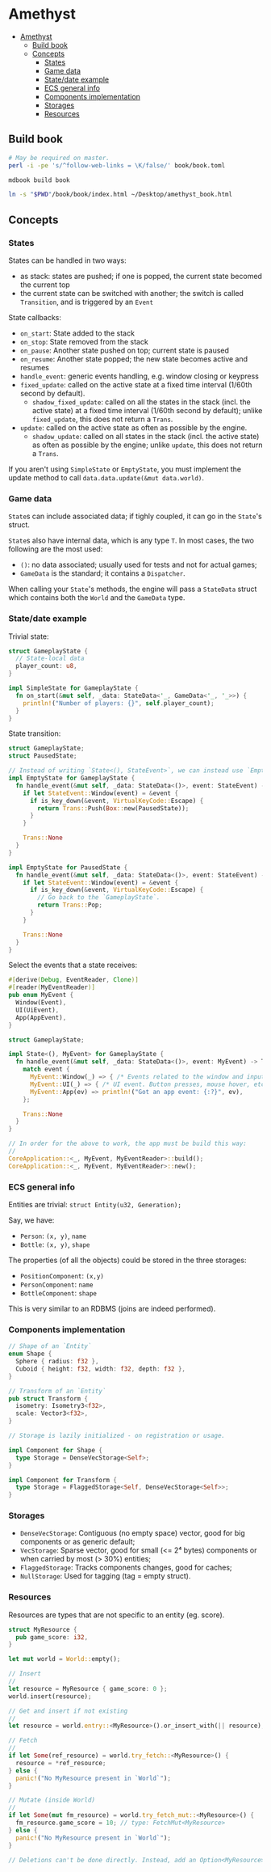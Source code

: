 # Amethyst

- [Amethyst](#amethyst)
  - [Build book](#build-book)
  - [Concepts](#concepts)
    - [States](#states)
    - [Game data](#game-data)
    - [State/date example](#statedate-example)
    - [ECS general info](#ecs-general-info)
    - [Components implementation](#components-implementation)
    - [Storages](#storages)
    - [Resources](#resources)

## Build book

```sh
# May be required on master.
perl -i -pe 's/^follow-web-links = \K/false/' book/book.toml

mdbook build book

ln -s "$PWD"/book/book/index.html ~/Desktop/amethyst_book.html
```

## Concepts

### States

States can be handled in two ways:

- as stack: states are pushed; if one is popped, the current state becomed the current top
- the current state can be switched with another; the switch is called `Transition`, and is triggered by an `Event`

State callbacks:

- `on_start`: State added to the stack
- `on_stop`: State removed from the stack
- `on_pause`: Another state pushed on top; current state is paused
- `on_resume`: Another state popped; the new state becomes active and resumes
- `handle_event`: generic events handling, e.g. window closing or keypress
- `fixed_update`: called on the active state at a fixed time interval (1/60th second by default).
  - `shadow_fixed_update`: called on all the states in the stack (incl. the active state) at a fixed time interval (1/60th second by default); unlike `fixed_update`, this does not return a `Trans`.
- `update`: called on the active state as often as possible by the engine.
  - `shadow_update`: called on all states in the stack (incl. the active state) as often as possible by the engine; unlike `update`, this does not return a `Trans`.

If you aren't using `SimpleState` or `EmptyState`, you must implement the update method to call `data.data.update(&mut data.world)`.

### Game data

`State`s can include associated data; if tighly coupled, it can go in the `State`'s struct.

`State`s also have internal data, which is any type `T`. In most cases, the two following are the most used:

- `()`: no data associated; usually used for tests and not for actual games;
- `GameData` is the standard; it contains a `Dispatcher`.

When calling your `State`'s methods, the engine will pass a `StateData` struct which contains both the `World` and the `GameData` type.

### State/date example

Trivial state:

```rust
struct GameplayState {
  // State-local data
  player_count: u8,
}

impl SimpleState for GameplayState {
  fn on_start(&mut self, _data: StateData<'_, GameData<'_, '_>>) {
    println!("Number of players: {}", self.player_count);
  }
}
```

State transition:

```rust
struct GameplayState;
struct PausedState;

// Instead of writing `State<(), StateEvent>`, we can instead use `EmptyState`.
impl EmptyState for GameplayState {
  fn handle_event(&mut self, _data: StateData<()>, event: StateEvent) -> EmptyTrans {
    if let StateEvent::Window(event) = &event {
      if is_key_down(&event, VirtualKeyCode::Escape) {
        return Trans::Push(Box::new(PausedState));
      }
    }

    Trans::None
  }
}

impl EmptyState for PausedState {
  fn handle_event(&mut self, _data: StateData<()>, event: StateEvent) -> EmptyTrans {
    if let StateEvent::Window(event) = &event {
      if is_key_down(&event, VirtualKeyCode::Escape) {
        // Go back to the `GameplayState`.
        return Trans::Pop;
      }
    }

    Trans::None
  }
}
```

Select the events that a state receives:

```rust
#[derive(Debug, EventReader, Clone)]
#[reader(MyEventReader)]
pub enum MyEvent {
  Window(Event),
  UI(UiEvent),
  App(AppEvent),
}

struct GameplayState;

impl State<(), MyEvent> for GameplayState {
  fn handle_event(&mut self, _data: StateData<()>, event: MyEvent) -> Trans<(), MyEvent> {
    match event {
      MyEvent::Window(_) => { /* Events related to the window and inputs */ },
      MyEvent::UI(_) => { /* UI event. Button presses, mouse hover, etc. */ },
      MyEvent::App(ev) => println!("Got an app event: {:?}", ev),
    };

    Trans::None
  }
}

// In order for the above to work, the app must be build this way:
//
CoreApplication::<_, MyEvent, MyEventReader>::build();
CoreApplication::<_, MyEvent, MyEventReader>::new();
```

### ECS general info

Entities are trivial: `struct Entity(u32, Generation);`

Say, we have:

- `Person`: `(x, y)`, `name`
- `Bottle`: `(x, y)`, `shape`

The properties (of all the objects) could be stored in the three storages:

- `PositionComponent`: `(x,y)`
- `PersonComponent`: `name`
- `BottleComponent`: `shape`

This is very similar to an RDBMS (joins are indeed performed).

### Components implementation

```rust
// Shape of an `Entity`
enum Shape {
  Sphere { radius: f32 },
  Cuboid { height: f32, width: f32, depth: f32 },
}

// Transform of an `Entity`
pub struct Transform {
  isometry: Isometry3<f32>,
  scale: Vector3<f32>,
}

// Storage is lazily initialized - on registration or usage.

impl Component for Shape {
  type Storage = DenseVecStorage<Self>;
}

impl Component for Transform {
  type Storage = FlaggedStorage<Self, DenseVecStorage<Self>>;
}
```

### Storages

- `DenseVecStorage`: Contiguous (no empty space) vector, good for big components or as generic default;
- `VecStorage`: Sparse vector, good for small (<= 2⁴ bytes) components or when carried by most (> 30%) entities;
- `FlaggedStorage`: Tracks components changes, good for caches;
- `NullStorage`: Used for tagging (tag = empty struct).


### Resources

Resources are types that are not specific to an entity (eg. score).

```rust
struct MyResource {
  pub game_score: i32,
}

let mut world = World::empty();

// Insert
//
let resource = MyResource { game_score: 0 };
world.insert(resource);

// Get and insert if not existing
//
let resource = world.entry::<MyResource>().or_insert_with(|| resource);

// Fetch
//
if let Some(ref_resource) = world.try_fetch::<MyResource>() {
  resource = *ref_resource;
} else {
  panic!("No MyResource present in `World`");
}

// Mutate (inside World)
//
if let Some(mut fm_resource) = world.try_fetch_mut::<MyResource>() {
  fm_resource.game_score = 10; // type: FetchMut<MyResource>
} else {
  panic!("No MyResource present in `World`");
}

// Deletions can't be done directly. Instead, add an Option<MyResource>, then set it to None to delete.
```
